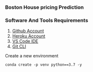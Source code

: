 ### Boston House pricing Prediction

### Software And Tools Requirements

1. [Github Account](https://github.com)
2. [Heroku Account](https://heroku.com)
3. [VS Code IDE](https://code.visualstudio.com/)
4. [Git CLI](https://git-scm.com/downloads)

Create a new environment

```
conda create -p venv python==3.7 -y
```
